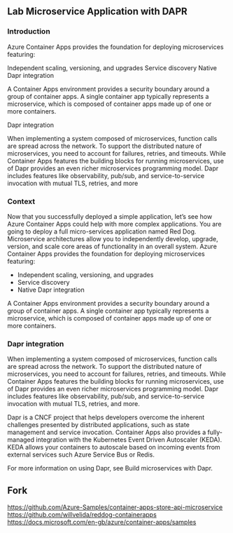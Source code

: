 
## Lab Microservice Application with DAPR

### Introduction

Azure Container Apps provides the foundation for deploying microservices featuring:

Independent scaling, versioning, and upgrades
Service discovery
Native Dapr integration

A Container Apps environment provides a security boundary around a group of container apps. A single container app typically represents a microservice, which is composed of container apps made up of one or more containers.

Dapr integration

When implementing a system composed of microservices, function calls are spread across the network. To support the distributed nature of microservices, you need to account for failures, retries, and timeouts. While Container Apps features the building blocks for running microservices, use of Dapr provides an even richer microservices programming model. Dapr includes features like observability, pub/sub, and service-to-service invocation with mutual TLS, retries, and more


### Context

Now that you successfully deployed a simple application, let’s see how Azure Container Apps could help with more complex applications. You are going to deploy a full micro-services application named Red Dog. Microservice architectures allow you to independently develop, upgrade, version, and scale core areas of functionality in an overall system. Azure Container Apps provides the foundation for deploying microservices featuring:

- Independent scaling, versioning, and upgrades
- Service discovery
- Native Dapr integration

A Container Apps environment provides a security boundary around a group of container apps. A single container app typically represents a microservice, which is composed of container apps made up of one or more containers.


### Dapr integration
When implementing a system composed of microservices, function calls are spread across the network. To support the distributed nature of microservices, you need to account for failures, retries, and timeouts. While Container Apps features the building blocks for running microservices, use of Dapr provides an even richer microservices programming model. Dapr includes features like observability, pub/sub, and service-to-service invocation with mutual TLS, retries, and more.

Dapr is a CNCF project that helps developers overcome the inherent challenges presented by distributed applications, such as state management and service invocation. Container Apps also provides a fully-managed integration with the Kubernetes Event Driven Autoscaler (KEDA). KEDA allows your containers to autoscale based on incoming events from external services such Azure Service Bus or Redis.

For more information on using Dapr, see Build microservices with Dapr.

## Fork
https://github.com/Azure-Samples/container-apps-store-api-microservice
https://github.com/willvelida/reddog-containerapps
https://docs.microsoft.com/en-gb/azure/container-apps/samples